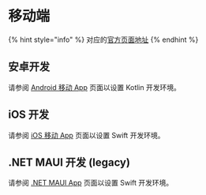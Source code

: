 # 移动端

{% hint style="info" %}
对应的[官方页](https://contributing.bitwarden.com/getting-started/clients/mobile/)[面地址](https://contributing.bitwarden.com/getting-started/clients/mobile/)
{% endhint %}

## 安卓开发 <a href="#android-development" id="android-development"></a>

请参阅 [Android 移动 App](net-maui-legacy/android.md) 页面以设置 Kotlin 开发环境。

## iOS 开发 <a href="#ios-development" id="ios-development"></a>

请参阅 [iOS 移动 App](net-maui-legacy/ios.md) 页面以设置 Swift 开发环境。

## .NET MAUI 开发 (legacy) <a href="#net-maui-development-legacy" id="net-maui-development-legacy"></a>

请参阅 [.NET MAUI App](net-maui-legacy/) 页面以设置 Swift 开发环境。
